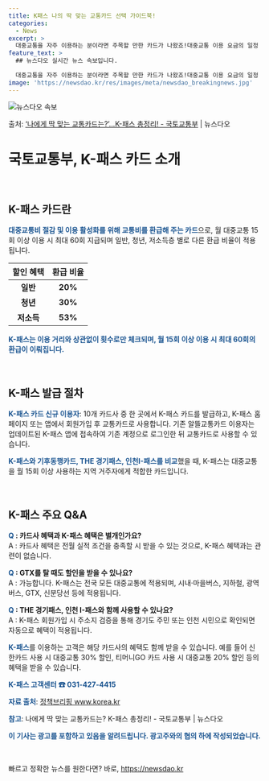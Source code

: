 ```yaml
---
title: K패스 나의 딱 맞는 교통카드 선택 가이드북!
categories:
  - News
excerpt: >
  대중교통을 자주 이용하는 분이라면 주목할 만한 카드가 나왔죠!대중교통 이용 요금의 일정 비율을 환급해 주는 …
feature_text: >
  ## 뉴스다오 실시간 뉴스 속보입니다.

  대중교통을 자주 이용하는 분이라면 주목할 만한 카드가 나왔죠!대중교통 이용 요금의 일정 비율을 환급해 주는 …
image: 'https://newsdao.kr/res/images/meta/newsdao_breakingnews.jpg'
---
```


![뉴스다오 속보](https://newsdao.kr/res/images/meta/newsdao_breakingnews.jpg)

<p>출처: <a href="https://newsdao.kr/3794" rel="dofollow">‘나에게 딱 맞는 교통카드는?’…K-패스 총정리! - 국토교통부</a> | 뉴스다오</p>

<h1>국토교통부, K-패스 카드 소개</h1>
<p data-ke-size="size16">&nbsp;</p>
<h2 data-ke-size="size26">K-패스 카드란</h2>
<p><b><span style="color: #1a5490;">대중교통비 절감 및 이용 활성화를 위해 교통비를 환급해 주는 카드</span></b>으로, 월 대중교통 15회 이상 이용 시 최대 60회 지급되며 일반, 청년, 저소득층 별로 다른 환급 비율이 적용됩니다.</p>
<table>
<thead>
<tr>
<th style="text-align: center; height: 17px;"><b>할인 혜택</b></th>
<th style="text-align: center; height: 17px;"><b>환급 비율</b></th>
</tr>
</thead>
<tbody>
<tr>
<td style="text-align: center; height: 17px;"><b>일반</b></td>
<td style="text-align: center; height: 17px;"><b>20%</b></td>
</tr>
<tr>
<td style="text-align: center; height: 17px;"><b>청년</b></td>
<td style="text-align: center; height: 17px;"><b>30%</b></td>
</tr>
<tr>
<td style="text-align: center; height: 17px;"><b>저소득</b></td>
<td style="text-align: center; height: 17px;"><b>53%</b></td>
</tr>
</tbody>
</table>
<p><b><span style="color: #1a5490;">K-패스는 이용 거리와 상관없이 횟수로만 체크되며, 월 15회 이상 이용 시 최대 60회의 환급이 이뤄집니다.</span></b></p>
<p data-ke-size="size16">&nbsp;</p>
<h2 data-ke-size="size26">K-패스 발급 절차</h2>
<p><b><span style="color: #1a5490;">K-패스 카드 신규 이용자</span></b>: 10개 카드사 중 한 곳에서 K-패스 카드를 발급하고, K-패스 홈페이지 또는 앱에서 회원가입 후 교통카드로 사용합니다. 기존 알뜰교통카드 이용자는 업데이트된 K-패스 앱에 접속하여 기존 계정으로 로그인한 뒤 교통카드로 사용할 수 있습니다.</p>
<p><b><span style="color: #1a5490;">K-패스와 기후동행카드, THE 경기패스, 인천I-패스를 비교</span></b>했을 때, K-패스는 대중교통을 월 15회 이상 사용하는 지역 거주자에게 적합한 카드입니다.</p>
<p data-ke-size="size16">&nbsp;</p>
<h2 data-ke-size="size26">K-패스 주요 Q&A</h2>
<p><b><span style="color: #1a5490;">Q</span></b><b> : 카드사 혜택과 K-패스 혜택은 별개인가요?</b><br>
A : 카드사 혜택은 전월 실적 조건을 충족할 시 받을 수 있는 것으로, K-패스 혜택과는 관련이 없습니다.</p>
<p><b><span style="color: #1a5490;">Q</span></b><b> : GTX를 탈 때도 할인을 받을 수 있나요?</b><br>
A : 가능합니다. K-패스는 전국 모든 대중교통에 적용되며, 시내·마을버스, 지하철, 광역버스, GTX, 신분당선 등에 적용됩니다.</p>
<p><b><span style="color: #1a5490;">Q</span></b><b> : THE 경기패스, 인천 I-패스와 함께 사용할 수 있나요?</b><br>
A : K-패스 회원가입 시 주소지 검증을 통해 경기도 주민 또는 인천 시민으로 확인되면 자동으로 혜택이 적용됩니다.</p>
<p><b><span style="color: #1a5490;">K-패스</span></b>를 이용하는 고객은 해당 카드사의 혜택도 함께 받을 수 있습니다. 예를 들어 신한카드 사용 시 대중교통 30% 할인, 티머니GO 카드 사용 시 대중교통 20% 할인 등의 혜택을 받을 수 있습니다.</p>
<p><b><span style="color: #1a5490;">K-패스 고객센터 ☎ 031-427-4415</span></b></p>
<p><b><span style="color: #1a5490;">자료 출처</span></b>: <a href="https://newsdao.kr/3794">정책브리핑 www.korea.kr</a></p>
<p><b><span style="color: #1a5490;">참고</span></b>: 나에게 딱 맞는 교통카드는? K-패스 총정리! - 국토교통부 | 뉴스다오</p>
<p><b><span style="color: #1a5490;">이 기사는 광고를 포함하고 있음을 알려드립니다. 광고주와의 협의 하에 작성되었습니다.</span></b></p>
<p data-ke-size="size16">&nbsp;</p> 

빠르고 정확한 뉴스를 원한다면? 바로, <a href="https://newsdao.kr" rel="dofollow">https://newsdao.kr</a>


